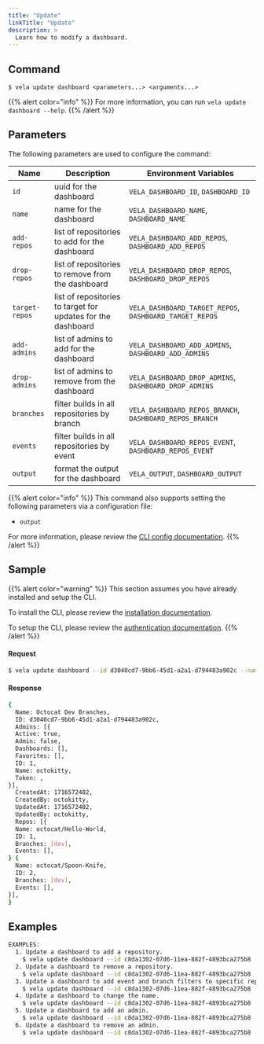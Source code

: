 ```yaml
---
title: "Update"
linkTitle: "Update"
description: >
  Learn how to modify a dashboard.
---
```


## Command

```
$ vela update dashboard <parameters...> <arguments...>
```

{{% alert color="info" %}}
For more information, you can run `vela update dashboard --help`.
{{% /alert %}}

## Parameters

The following parameters are used to configure the command:

| Name           | Description                                                  | Environment Variables                                   |
| -------------- | ------------------------------------------------------------ | ------------------------------------------------------- |
| `id`           | uuid for the dashboard                                       | `VELA_DASHBOARD_ID`, `DASHBOARD_ID`                     |
| `name`         | name for the dashboard                                       | `VELA_DASHBOARD_NAME`, `DASHBOARD_NAME`                 |
| `add-repos`    | list of repositories to add for the dashboard                | `VELA_DASHBOARD_ADD_REPOS`, `DASHBOARD_ADD_REPOS`       |
| `drop-repos`   | list of repositories to remove from the dashboard            | `VELA_DASHBOARD_DROP_REPOS`, `DASHBOARD_DROP_REPOS`     |
| `target-repos` | list of repositories to target for updates for the dashboard | `VELA_DASHBOARD_TARGET_REPOS`, `DASHBOARD_TARGET_REPOS` |
| `add-admins`   | list of admins to add for the dashboard                      | `VELA_DASHBOARD_ADD_ADMINS`, `DASHBOARD_ADD_ADMINS`     |
| `drop-admins`  | list of admins to remove from the dashboard                  | `VELA_DASHBOARD_DROP_ADMINS`, `DASHBOARD_DROP_ADMINS`   |
| `branches`     | filter builds in all repositories by branch                  | `VELA_DASHBOARD_REPOS_BRANCH`, `DASHBOARD_REPOS_BRANCH` |
| `events`       | filter builds in all repositories by event                   | `VELA_DASHBOARD_REPOS_EVENT`, `DASHBOARD_REPOS_EVENT`   |
| `output`       | format the output for the dashboard                          | `VELA_OUTPUT`, `DASHBOARD_OUTPUT`                       |

{{% alert color="info" %}}
This command also supports setting the following parameters via a configuration file:

- `output`

For more information, please review the [CLI config documentation](/docs/reference/cli/config/).
{{% /alert %}}

## Sample

{{% alert color="warning" %}}
This section assumes you have already installed and setup the CLI.

To install the CLI, please review the [installation documentation](/docs/reference/cli/install/).

To setup the CLI, please review the [authentication documentation](/docs/reference/cli/authentication/).
{{% /alert %}}

#### Request

```sh
$ vela update dashboard --id d3040cd7-9bb6-45d1-a2a1-d794483a902c --name 'Octocat Dev Branches' --target-repos octocat/Hello-world,octocat/Spoon-Knife --branches dev
```

#### Response

```sh
{
  Name: Octocat Dev Branches,
  ID: d3040cd7-9bb6-45d1-a2a1-d794483a902c,
  Admins: [{
  Active: true,
  Admin: false,
  Dashboards: [],
  Favorites: [],
  ID: 1,
  Name: octokitty,
  Token: ,
}],
  CreatedAt: 1716572402,
  CreatedBy: octokitty,
  UpdatedAt: 1716572402,
  UpdatedBy: octokitty,
  Repos: [{
  Name: octocat/Hello-World,
  ID: 1,
  Branches: [dev],
  Events: [],
} {
  Name: octocat/Spoon-Knife,
  ID: 2,
  Branches: [dev],
  Events: [],
}],
}
```

## Examples

```sh
EXAMPLES:
  1. Update a dashboard to add a repository.
    $ vela update dashboard --id c8da1302-07d6-11ea-882f-4893bca275b8 --add-repos Org-1/Repo-1
  2. Update a dashboard to remove a repository.
    $ vela update dashboard --id c8da1302-07d6-11ea-882f-4893bca275b8 --drop-repos Org-1/Repo-1
  3. Update a dashboard to add event and branch filters to specific repositories.
    $ vela update dashboard --id c8da1302-07d6-11ea-882f-4893bca275b8 --target-repos Org-1/Repo-1,Org-2/Repo-2 --branches main --events push
  4. Update a dashboard to change the name.
    $ vela update dashboard --id c8da1302-07d6-11ea-882f-4893bca275b8 --name MyDashboard
  5. Update a dashboard to add an admin.
    $ vela update dashboard --id c8da1302-07d6-11ea-882f-4893bca275b8 --add-admins JohnDoe
  6. Update a dashboard to remove an admin.
    $ vela update dashboard --id c8da1302-07d6-11ea-882f-4893bca275b8 --drop-admins JohnDoe
```
